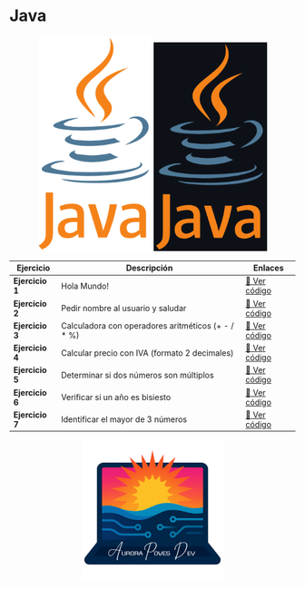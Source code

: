 # Java

<p align="center">
  <img src="https://raw.githubusercontent.com/APoves/Java/main/claro.png#gh-light-mode-only" alt="Logo modo claro" width="200">
  <img src="https://raw.githubusercontent.com/APoves/Java/main/oscuro.png#gh-dark-mode-only" alt="Logo modo oscuro" width="200">
</p>






| Ejercicio | Descripción | Enlaces |
|-----------|-------------|---------|
| **Ejercicio 1** | Hola Mundo! | [🔗 Ver código](https://github.com/APoves/Java/tree/Ejercicio-01) |
| **Ejercicio 2** | Pedir nombre al usuario y saludar | [🔗 Ver código](https://github.com/APoves/Java/tree/Ejercicio-02) |
| **Ejercicio 3** | Calculadora con operadores aritméticos (+ - / * %) | [🔗 Ver código](https://github.com/APoves/Java/tree/Ejercicio-03) |
| **Ejercicio 4** | Calcular precio con IVA (formato 2 decimales) | [🔗 Ver código](https://github.com/APoves/Java/tree/Ejercicio-04) |
| **Ejercicio 5** | Determinar si dos números son múltiplos | [🔗 Ver código](https://github.com/APoves/Java/tree/Ejercicio-05) |
| **Ejercicio 6** | Verificar si un año es bisiesto | [🔗 Ver código](https://github.com/APoves/Java/tree/Ejercicio-06) |
| **Ejercicio 7** | Identificar el mayor de 3 números | [🔗 Ver código](https://github.com/APoves/Java/tree/Ejercicio-07) |


<p align="center">
<img src="https://github.com/APoves/APoves/blob/main/logo.png" alt="Mi Logo" width="250"/>
</p>
